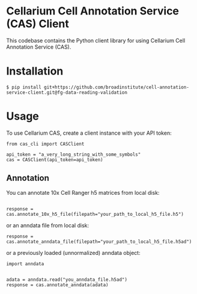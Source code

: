 # Cellarium Cell Annotation Service (CAS) Client
This codebase contains the Python client library for using Cellarium Cell Annotation Service (CAS).

# Installation
```
$ pip install git+https://github.com/broadinstitute/cell-annotation-service-client.git@fg-data-reading-validation
```
# Usage
To use Cellarium CAS, create a client instance with your API token:

```python3
from cas_cli import CASClient

api_token = "a_very_long_string_with_some_symbols"
cas = CASClient(api_token=api_token)
```

## Annotation
You can annotate 10x Cell Ranger h5 matrices from local disk:
```python3

response = cas.annotate_10x_h5_file(filepath="your_path_to_local_h5_file.h5")
```
or an anndata file from local disk:
```python3
response = cas.annotate_anndata_file(filepath="your_path_to_local_h5_file.h5ad")
```
or a previously loaded (unnormalized) anndata object:
```python3
import anndata


adata = anndata.read("you_anndata_file.h5ad")
response = cas.annotate_anndata(adata)
```
